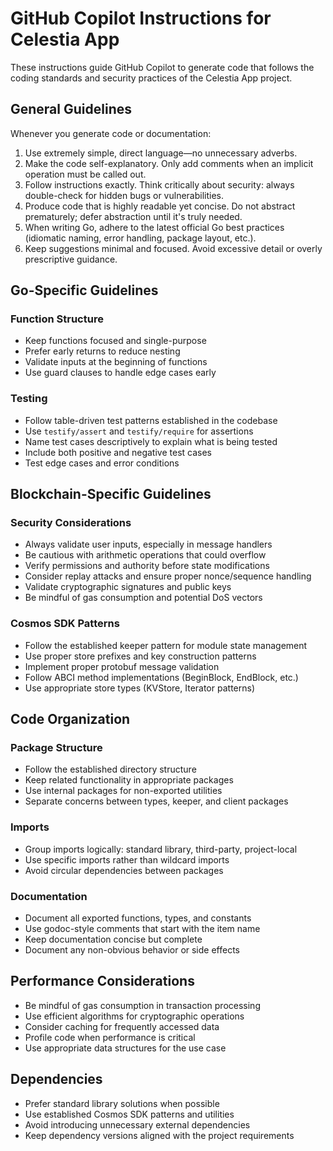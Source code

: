 # GitHub Copilot Instructions for Celestia App

These instructions guide GitHub Copilot to generate code that follows the coding standards and security practices of the Celestia App project.

## General Guidelines

Whenever you generate code or documentation:

1. Use extremely simple, direct language—no unnecessary adverbs.
2. Make the code self-explanatory. Only add comments when an implicit operation must be called out.
3. Follow instructions exactly. Think critically about security: always double-check for hidden bugs or vulnerabilities.
4. Produce code that is highly readable yet concise. Do not abstract prematurely; defer abstraction until it's truly needed.
5. When writing Go, adhere to the latest official Go best practices (idiomatic naming, error handling, package layout, etc.).
6. Keep suggestions minimal and focused. Avoid excessive detail or overly prescriptive guidance.

## Go-Specific Guidelines

### Function Structure
- Keep functions focused and single-purpose
- Prefer early returns to reduce nesting
- Validate inputs at the beginning of functions
- Use guard clauses to handle edge cases early

### Testing
- Follow table-driven test patterns established in the codebase
- Use `testify/assert` and `testify/require` for assertions
- Name test cases descriptively to explain what is being tested
- Include both positive and negative test cases
- Test edge cases and error conditions

## Blockchain-Specific Guidelines

### Security Considerations
- Always validate user inputs, especially in message handlers
- Be cautious with arithmetic operations that could overflow
- Verify permissions and authority before state modifications
- Consider replay attacks and ensure proper nonce/sequence handling
- Validate cryptographic signatures and public keys
- Be mindful of gas consumption and potential DoS vectors

### Cosmos SDK Patterns
- Follow the established keeper pattern for module state management
- Use proper store prefixes and key construction patterns
- Implement proper protobuf message validation
- Follow ABCI method implementations (BeginBlock, EndBlock, etc.)
- Use appropriate store types (KVStore, Iterator patterns)

## Code Organization

### Package Structure
- Follow the established directory structure
- Keep related functionality in appropriate packages
- Use internal packages for non-exported utilities
- Separate concerns between types, keeper, and client packages

### Imports
- Group imports logically: standard library, third-party, project-local
- Use specific imports rather than wildcard imports
- Avoid circular dependencies between packages

### Documentation
- Document all exported functions, types, and constants
- Use godoc-style comments that start with the item name
- Keep documentation concise but complete
- Document any non-obvious behavior or side effects

## Performance Considerations
- Be mindful of gas consumption in transaction processing
- Use efficient algorithms for cryptographic operations
- Consider caching for frequently accessed data
- Profile code when performance is critical
- Use appropriate data structures for the use case

## Dependencies
- Prefer standard library solutions when possible
- Use established Cosmos SDK patterns and utilities
- Avoid introducing unnecessary external dependencies
- Keep dependency versions aligned with the project requirements